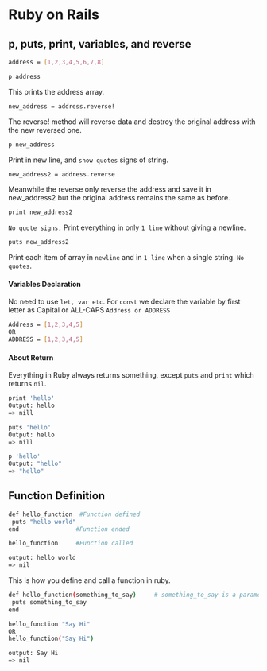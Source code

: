 # Ruby on Rails

## p, puts, print, variables, and reverse
```bash
address = [1,2,3,4,5,6,7,8]
```

```bash
p address 
```
This prints the address array.


```bash
new_address = address.reverse! 
```
The reverse! method will reverse data and destroy the original address with the new reversed one.


```bash
p new_address  
```
Print in new line, and `show quotes` signs of string.

```bash
new_address2 = address.reverse
```
Meanwhile the reverse only reverse the address and save it in new_address2 but the original address remains the same as before.

```bash
print new_address2
```
`No quote signs,` Print everything in only `1 line` without giving a newline.

```bash
puts new_address2
```
Print each item of array in `newline` and in `1 line` when a single string. `No quotes`.


#### Variables Declaration

No need to use `let, var etc`. For `const` we declare the variable by first letter as Capital or ALL-CAPS `Address or ADDRESS`
```bash
Address = [1,2,3,4,5]
OR
ADDRESS = [1,2,3,4,5]
```

#### About Return

Everything in Ruby always returns something, except `puts` and `print` which returns `nil`.
```bash
print 'hello'
Output: hello
=> nill
```
```bash
puts 'hello'
Output: hello
=> nill
```
```bash
p 'hello'
Output: "hello"
=> "hello"
```

## Function Definition

```bash
def hello_function  #Function defined
 puts "hello world"
end                #Function ended

hello_function     #Function called

output: hello world
=> nil
```
This is how you define and call a function in ruby.

```bash
def hello_function(something_to_say)     # something_to_say is a parameter
 puts something_to_say
end                

hello_function "Say Hi"
OR
hello_function("Say Hi")

output: Say Hi
=> nil
```
```bash

```
```bash

```
```bash

```
```bash

```
```bash

```
```bash

```
```bash

```
```bash

```
```bash

```
```bash

```
```bash

```
```bash

```
```bash

```

   